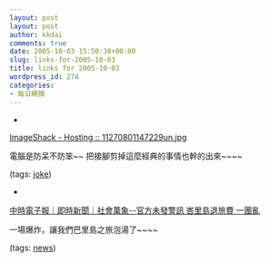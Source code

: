 ```yaml
---
layout: post
layout: post
author: kkdai
comments: true
date: 2005-10-03 15:50:38+00:00
slug: links-for-2005-10-03
title: links for 2005-10-03
wordpress_id: 274
categories:
- 每日網摘
---
```



	
  * 
		

[ImageShack - Hosting :: 11270801147229un.jpg](http://img153.imageshack.us/my.php?image=11270801147229un.jpg)


		

電腦是防呆不防笨~~ 把接腳剪掉這麼經典的事情也幹的出來~~~~


		

(tags: [joke](http://del.icio.us/kkdai/joke))


	

	
  * 
		

[中時電子報｜即時新聞｜社會萬象--官方未發警訊 峇里島退旅費 一團亂](http://news.chinatimes.com/Chinatimes/newslist/newslist-content/0,3546,130105%20132005100300706%2020051003142925,00.html)


		

一場爆炸，讓我們巴里島之旅泡湯了~~~~


		

(tags: [news](http://del.icio.us/kkdai/news))


	


